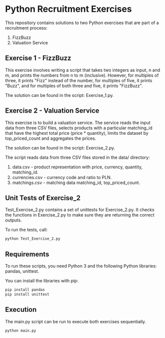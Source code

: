 # Python Recruitment Exercises

This repository contains solutions to two Python exercises that are part of a recruitment process:

1. FizzBuzz
2. Valuation Service
## Exercise 1 - FizzBuzz

This exercise involves writing a script that takes two integers as input, n and m, and prints the numbers from n to m (inclusive). However, for multiples of three, it prints "Fizz" instead of the number, for multiples of five, it prints "Buzz", and for multiples of both three and five, it prints "FizzBuzz".

The solution can be found in the script: Exercise_1.py.

## Exercise 2 - Valuation Service

This exercise is to build a valuation service. The service reads the input data from three CSV files, selects products with a particular matching_id that have the highest total price (price * quantity), limits the dataset by top_priced_count and aggregates the prices.

The solution can be found in the script: Exercise_2.py.

The script reads data from three CSV files stored in the data/ directory:

1. data.csv - product representation with price, currency, quantity, matching_id.
2. currencies.csv - currency code and ratio to PLN.
3. matchings.csv - matching data matching_id, top_priced_count.

## Unit Tests of Exercise_2

Test_Exercise_2.py contains a set of unittests for Exercise_2.py. It checks the functions in Exercise_2.py to make sure they are returning the correct outputs.

To run the tests, call:

```bash
python Test_Exercise_2.py
```

## Requirements

To run these scripts, you need Python 3 and the following Python libraries: pandas, unittest.

You can install the libraries with pip:

```bash
pip install pandas
pip install unittest
```



## Execution

The main.py script can be run to execute both exercises sequentially.

```bash
python main.py
```



